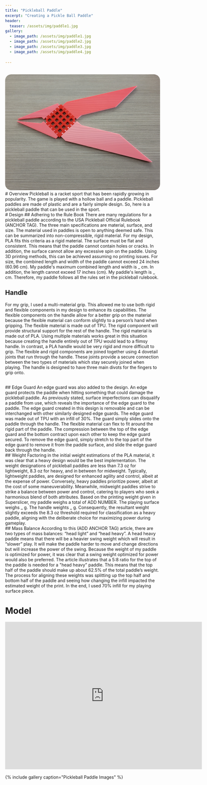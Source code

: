 ```yaml
---
title: "Pickleball Paddle"
excerpt: "Creating a Pickle Ball Paddle"
header:
  teaser: /assets/img/paddle1.jpg
gallery:
  - image_path: /assets/img/paddle1.jpg
  - image_path: /assets/img/paddle2.jpg
  - image_path: /assets/img/paddle3.jpg
  - image_path: /assets/img/paddle4.jpg
   
---
```


<br>
<img src="/assets/img/pliers1.jpg" style="border-radius: 20px;">

<br>
# Overview
Pickleball is a racket sport that has been rapidly growing in popularity. The game is played with a hollow ball and a paddle. Pickleball paddles are made of plastic and are a fairly simple design. So, here is a pickleball paddle that can be used in the sport.

<br>
# Design
## Adhering to the Rule Book
There are many regulations for a pickleball paddle according to the USA Pickleball Official Rulebook (ANCHOR TAG). The three main specifications are material, surface, and size. The material used in paddles is open to anything deemed safe. This can be summarized into non-compressible, rigid material. For my design, PLA fits this criteria as a rigid material. The surface must be flat and consistent. This means that the paddle cannot contain holes or cracks. In addition, the surface cannot allow any excessive spin on the paddle. Using 3D printing methods, this can be achieved assuming no printing issues. For size, the combined length and width of the paddle cannot exceed 24 inches (60.96 cm). My paddle's maximum combined length and width is _ cm. In addition, the length cannot exceed 17 inches (cm). My paddle's length is _ cm. Therefore, my paddle follows all the rules set in the pickleball rulebook.

<br>

## Handle
For my grip, I used a multi-material grip. This allowed me to use both rigid and flexible components in my design to enhance its capabilities. The flexible components on the handle allow for a better grip on the material because the flexible material can conform slightly to a person’s hand when gripping. The flexible material is made out of TPU. The rigid component will provide structural support for the rest of the handle. The rigid material is made out of PLA. Using multiple materials works great in this situation because creating the handle entirely out of TPU would lead to a flimsy handle. In contrast, a PLA handle would be very rigid and more difficult to grip. The flexible and rigid components are joined together using 4 dovetail joints that run through the handle. These joints provide a secure connection between the two types of materials which stay securely joined when playing. The handle is designed to have three main divots for the fingers to grip onto. 

<br>
## Edge Guard
An edge guard was also added to the design. An edge guard protects the paddle when hitting something that could damage the pickleball paddle. As previously stated, surface imperfections can disqualify a paddle from use, which reveals the importance of the edge guard to the paddle. The edge guard created in this design is removable and can be interchanged with other similarly designed edge guards. The edge guard was made out of TPU with an infill of 30%. The guard simply slides onto the paddle through the handle. The flexible material can flex to fit around the rigid part of the paddle. The compression between the top of the edge guard and the bottom contract upon each other to keep the edge guard secured. To remove the edge guard, simply stretch to the top part of the edge guard to remove it from the paddle surface, and slide the edge guard back through the handle.

<br>
## Weight
Factoring in the initial weight estimations of the PLA material, it was clear that a heavy design would be the best implementation. The weight designations of pickleball paddles are less than 7.3 oz for lightweight, 8.3 oz for heavy, and in between for midweight. Typically, lightweight paddles, are designed for enhanced agility and control, albeit at the expense of power. Conversely, heavy paddles prioritize power, albeit at the cost of some maneuverability. Meanwhile, midweight paddles strive to strike a balance between power and control, catering to players who seek a harmonious blend of both attributes. Based on the printing weight given in Superslicer, my paddle weighs a total of ADD NUMBER. The playing surface weighs _ g. The handle weights _ g. Consequently, the resultant weight slightly exceeds the 8.3 oz threshold required for classification as a heavy paddle, aligning with the deliberate choice for maximizing power during gameplay.

<br>
## Mass Balance
According to this (ADD ANCHOR TAG) article, there are two types of mass balances: “head light” and “head heavy”. A head heavy paddle means that there will be a heavier swing weight which will result in “slower” play. It will make the paddle harder to move and change directions but will increase the power of the swing. Because the weight of my paddle is optimized for power, it was clear that a swing weight optimized for power would also be preferred. The article illustrates that a 5:8 ratio for the top of the paddle is needed for a "head heavy" paddle. This means that the top half of the paddle should make up about 62.5% of the total paddle’s weight. The process for aligning these weights was splitting up the top half and bottom half of the paddle and seeing how changing the infill impacted the estimated weight of the print. In the end, I used 70% infill for my playing surface piece.

<br>

# Model
<iframe src="https://vanderbilt643.autodesk360.com/shares/public/SH512d4QTec90decfa6ed01c68891f80f6b9?mode=embed" width="640" height="480" allowfullscreen="true" webkitallowfullscreen="true" mozallowfullscreen="true"  frameborder="0"></iframe>

<br>


{% include gallery caption="Pickleball Paddle Images" %}

